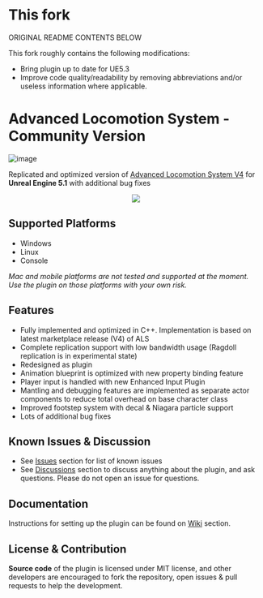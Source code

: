 # This fork
ORIGINAL README CONTENTS BELOW

This fork roughly contains the following modifications:
- Bring plugin up to date for UE5.3
- Improve code quality/readability by removing abbreviations and/or useless information where applicable.


# Advanced Locomotion System - Community Version
![image](https://github.com/dyanikoglu/ALS-Community/raw/main/Resources/Readme_Content_2.gif)

Replicated and optimized version of [Advanced Locomotion System V4](https://www.unrealengine.com/marketplace/en-US/product/advanced-locomotion-system-v1) for **Unreal Engine 5.1** with additional bug fixes

<p align="center">
  <a href="https://discord.gg/wYYMHFu"><img src="https://i.imgur.com/LP9bZQj.png"></a>
</p>

## Supported Platforms
- Windows
- Linux
- Console

*Mac and mobile platforms are not tested and supported at the moment. Use the plugin on those platforms with your own risk.*

## Features
- Fully implemented and optimized in C++. Implementation is based on latest marketplace release (V4) of ALS
- Complete replication support with low bandwidth usage (Ragdoll replication is in experimental state)
- Redesigned as plugin
- Animation blueprint is optimized with new property binding feature
- Player input is handled with new Enhanced Input Plugin
- Mantling and debugging features are implemented as separate actor components to reduce total overhead on base character class
- Improved footstep system with decal & Niagara particle support
- Lots of additional bug fixes

## Known Issues & Discussion
- See [Issues](https://github.com/dyanikoglu/ALS-Community/issues) section for list of known issues
- See [Discussions](https://github.com/dyanikoglu/ALS-Community/discussions) section to discuss anything about the plugin, and ask questions. Please do not open an issue for questions.

## Documentation
Instructions for setting up the plugin can be found on [Wiki](https://github.com/dyanikoglu/ALS-Community/wiki/Setting-Up-The-Plugin) section.

## License & Contribution
**Source code** of the plugin is licensed under MIT license, and other developers are encouraged to fork the repository, open issues & pull requests to help the development.
